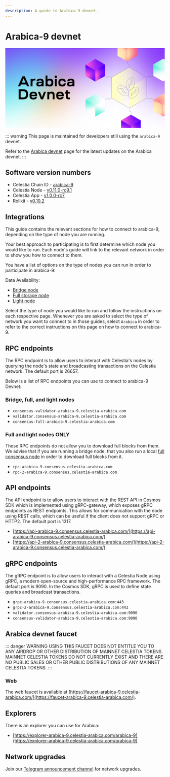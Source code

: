 ```yaml
---
description: A guide to Arabica-9 devnet.
---
```


# Arabica-9 devnet

![arabica-devnet](/img/arabica-devnet.png)

::: warning
This page is maintained for developers still using the `arabica-9` devnet.

Refer to the [Arabica devnet](./arabica-devnet.md) page for the latest
updates on the Arabica devnet.
:::

## Software version numbers

- Celestia Chain ID - [arabica-9](https://github.com/celestiaorg/networks/tree/master/arabica-9)
- Celestia Node - [v0.11.0-rc9.1](https://github.com/celestiaorg/celestia-node/releases/tag/v0.11.0-rc9.1)
- Celestia App - [v1.0.0-rc7](https://github.com/celestiaorg/celestia-app/releases/tag/v1.0.0-rc7)
- Rollkit - [v0.10.2](https://github.com/rollkit/rollkit/releases/tag/v0.10.2)

## Integrations

This guide contains the relevant sections for how to connect to arabica-9,
depending on the type of node you are running.

Your best approach to participating is to first determine which node
you would like to run. Each node's guide will link to the relevant network
in order to show you how to connect to them.

You have a list of options on the type of nodes you can run in order to
participate in arabica-9:

Data Availability:

- [Bridge node](./bridge-node.md)
- [Full storage node](./full-storage-node.md)
- [Light node](./light-node.md)

Select the type of node you would like to run and follow the instructions
on each respective page. Whenever you are asked to select the type of network
you want to connect to in those guides, select `Arabica` in order to refer
to the correct instructions on this page on how to connect to arabica-9.

## RPC endpoints

The RPC endpoint is to allow users to interact with Celestia's nodes by
querying the node's state and broadcasting transactions on the
Celestia network. The default port is 26657.

Below is a list of RPC endpoints you can use to connect to arabica-9 Devnet:

### Bridge, full, and light nodes

- `consensus-validator-arabica-9.celestia-arabica.com`
- `validator.consensus-arabica-9.celestia-arabica.com`
- `consensus-full-arabica-9.celestia-arabica.com`

### Full and light nodes ONLY

These RPC endpoints do not allow you to download full blocks from
them. We advise that if you are running a bridge node, that you also
run a local [full consensus node](./consensus-node.md)
in order to download full blocks from it.

- `rpc-arabica-9.consensus.celestia-arabica.com`
- `rpc-2-arabica-9.consensus.celestia-arabica.com`

## API endpoints

The API endpoint is to allow users to interact with the REST API in Cosmos
SDK which is implemented using gRPC-gateway, which exposes gRPC endpoints
as REST endpoints. This allows for communication with the node using REST
calls, which can be useful if the client does not support gRPC or HTTP2.
The default port is 1317.

- [https://api-arabica-9.consensus.celestia-arabica.com/](https://api-arabica-9.consensus.celestia-arabica.com/)
- [https://api-2-arabica-9.consensus.celestia-arabica.com/](https://api-2-arabica-9.consensus.celestia-arabica.com/)

## gRPC endpoints

The gRPC endpoint is to allow users to interact with a Celestia Node using
gRPC, a modern open-source and high-performance RPC framework. The default
port is 9090. In the Cosmos SDK, gRPC is used to define state queries and
broadcast transactions.

- `grpc-arabica-9.consensus.celestia-arabica.com:443`
- `grpc-2-arabica-9.consensus.celestia-arabica.com:443`
- `validator.consensus-arabica-9.celestia-arabica.com:9090`
- `consensus-validator-arabica-9.celestia-arabica.com:9090`

## Arabica devnet faucet

::: danger WARNING
USING THIS FAUCET DOES NOT ENTITLE YOU TO ANY AIRDROP OR OTHER
DISTRIBUTION OF MAINNET CELESTIA TOKENS. MAINNET CELESTIA TOKENS
DO NOT CURRENTLY EXIST AND THERE ARE NO PUBLIC SALES OR OTHER PUBLIC
DISTRIBUTIONS OF ANY MAINNET CELESTIA TOKENS.
:::

### Web

The web faucet is available at [https://faucet-arabica-9.celestia-arabica.com/](https://faucet-arabica-9.celestia-arabica.com/).

## Explorers

There is an explorer you can use for Arabica:

- [https://explorer-arabica-9.celestia-arabica.com/arabica-9](https://explorer-arabica-9.celestia-arabica.com/arabica-9)

## Network upgrades

Join our [Telegram announcement channel](https://t.me/+smSFIA7XXLU4MjJh)
for network upgrades.
